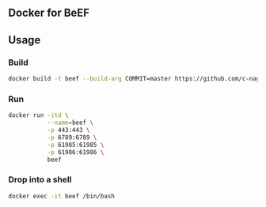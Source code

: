 Docker for BeEF
---------------

## Usage

### Build

```sh
docker build -t beef --build-arg COMMIT=master https://github.com/c-nagy/beef.git
```

### Run

```sh
docker run -itd \
           --name=beef \
           -p 443:443 \
           -p 6789:6789 \
           -p 61985:61985 \
           -p 61986:61986 \
           beef
```

### Drop into a shell

```sh
docker exec -it beef /bin/bash
```
